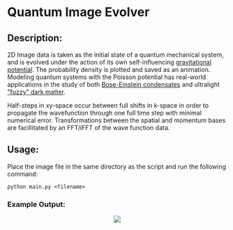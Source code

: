 # Quantum Image Evolver
## Description:
2D Image data is taken as the initial state of a quantum mechanical system, and is evolved under the action of its own self-influencing [gravitational potential](https://en.wikipedia.org/wiki/Poisson%27s_equation). The probability density is plotted and saved as an animation. Modeling quantum systems with the Poisson potential has real-world applications in the study of both [Bose-Einstein condensates](https://en.wikipedia.org/wiki/Bose%E2%80%93Einstein_condensate) and ultralight ["fuzzy" dark matter](https://en.wikipedia.org/wiki/Fuzzy_cold_dark_matter). 

Half-steps in xy-space occur between full shifts in k-space in order to propagate the wavefunction through one full time step with minimal numerical error. Transformations between the spatial and momentum bases are facillitated by an FFT/iFFT of the wave function data.


## Usage:
Place the image file in the same directory as the script and run the following command:
```
python main.py <filename>
```

### Example Output:
<p align="center">
  <img src="https://github.com/rp-mullen/quantum-image-evolver/blob/main/output.gif"/>
</p>

